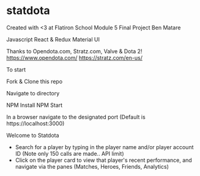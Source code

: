 # statdota
Created with <3 at Flatiron School
Module 5 Final Project
Ben Matare

Javascript
React & Redux
Material UI

Thanks to Opendota.com, Stratz.com, Valve & Dota 2!
https://www.opendota.com/
https://stratz.com/en-us/


To start

Fork & Clone this repo

Navigate to directory

NPM Install
NPM Start 

In a browser navigate to the designated port 
(Default is https://localhost:3000)

Welcome to Statdota 
  - Search for a player by typing in the player name and/or player account ID (Note only 150 calls are made.. API limit)
  - Click on the player card to view that player's recent performance, and navigate via the panes (Matches, Heroes, Friends, Analytics)
  


